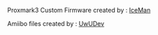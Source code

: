 Proxmark3 Custom Firmware created by : [IceMan](https://github.com/RfidResearchGroup/proxmark3)

Amiibo files created by : [UwUDev](https://github.com/UwUDev/Proxmark-Amiibo)
